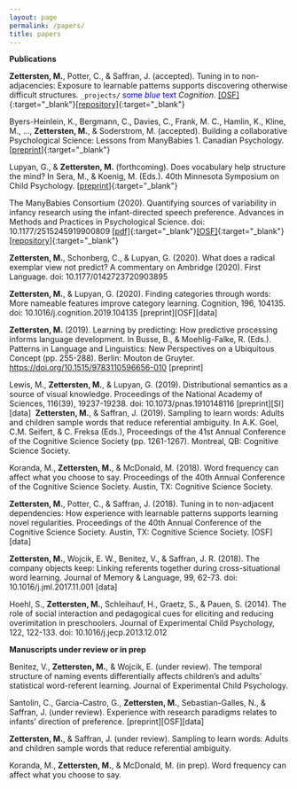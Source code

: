 ```yaml
---
layout: page
permalink: /papers/
title: papers
---
```


**Publications**

**Zettersten, M.**, Potter, C., & Saffran, J. (accepted). Tuning in to non-adjacencies: Exposure to learnable patterns supports discovering otherwise difficult structures. `_projects/` <span style="color:blue">some <em>blue</em> text</span> *Cognition*. [[OSF]](https://osf.io/m3wn4/){:target="\_blank"}[[repository]](https://github.com/mzettersten/apg-non-adjacent){:target="\_blank"}

Byers-Heinlein, K., Bergmann, C., Davies, C., Frank, M. C., Hamlin, K., Kline, M., …, **Zettersten, M.**, & Soderstrom, M. (accepted). Building a collaborative Psychological Science: Lessons from ManyBabies 1. Canadian Psychology. [[preprint]](https://psyarxiv.com/dmhk2/){:target="\_blank"}

Lupyan, G., & **Zettersten, M.** (forthcoming). Does vocabulary help structure the mind? In Sera, M., & Koenig, M. (Eds.). 40th Minnesota Symposium on Child Psychology. [[preprint]](https://psyarxiv.com/b74u9/){:target="\_blank"}

The ManyBabies Consortium (2020). Quantifying sources of variability in infancy research using the infant-directed speech preference. Advances in Methods and Practices in Psychological Science. doi: 10.1177/2515245919900809 [[pdf]](https://mzettersten.github.io/assets/pdf/ManyBabies1.pdf){:target="\_blank"}[[OSF]](https://osf.io/re95x/){:target="\_blank"}[[repository]](https://github.com/manybabies/mb1-analysis-public){:target="\_blank"}

**Zettersten, M.**, Schonberg, C., & Lupyan, G. (2020). What does a radical exemplar view not predict? A commentary on Ambridge (2020). First Language. doi: 10.1177/0142723720903895

**Zettersten, M.**, & Lupyan, G. (2020). Finding categories through words: More nameable features improve category learning. Cognition, 196, 104135. doi: 10.1016/j.cognition.2019.104135 [preprint][OSF][data]​

**Zettersten, M.** (2019). Learning by predicting: How predictive processing informs language development. In Busse, B., & Moehlig-Falke, R. (Eds.). Patterns in Language and Linguistics: New Perspectives on a Ubiquitous Concept (pp. 255-288). Berlin: Mouton de Gruyter. https://doi.org/10.1515/9783110596656-010 [preprint]

Lewis, M., **Zettersten, M.**, & Lupyan, G. (2019). Distributional semantics as a source of visual knowledge. Proceedings of the National Academy of Sciences, 116(39), 19237-19238. doi: 10.1073/pnas.1910148116 [preprint][SI][data]
​
**Zettersten, M.**, & Saffran, J. (2019). Sampling to learn words: Adults and children sample words that reduce referential ambiguity. In A.K. Goel, C.M. Seifert, & C. Freksa (Eds.), Proceedings of the 41st Annual Conference of the Cognitive Science Society (pp. 1261-1267). Montreal, QB: Cognitive Science Society.

Koranda, M., **Zettersten, M.**, & McDonald, M. (2018). Word frequency can affect what you choose to say. Proceedings of the 40th Annual Conference of the Cognitive Science Society. Austin, TX: Cognitive Science Society.
 
**Zettersten, M.**, Potter, C., & Saffran, J. (2018). Tuning in to non-adjacent dependencies: How experience with learnable patterns supports learning novel regularities. Proceedings of the 40th Annual Conference of the Cognitive Science Society. Austin, TX: Cognitive Science Society. [OSF][data]
 
**Zettersten, M.**, Wojcik, E. W., Benitez, V., & Saffran, J. R. (2018). The company objects keep: Linking referents together during cross-situational word learning. Journal of Memory & Language, 99, 62-73​. doi: 10.1016/j.jml.2017.11.001 [data]

Hoehl, S., **Zettersten, M.**, Schleihauf, H., Graetz, S., & Pauen, S. (2014). The role of social interaction and pedagogical cues for eliciting and reducing overimitation in preschoolers. Journal of Experimental Child Psychology, 122, 122-133. doi: 10.1016/j.jecp.2013.12.012

**Manuscripts under review or in prep**

​Benitez, V., **Zettersten, M.**, & Wojcik, E. (under review). The temporal structure of naming events differentially affects children’s and adults’ statistical word-referent learning. Journal of Experimental Child Psychology. 

Santolin, C., Garcia-Castro, G., **Zettersten, M.**, Sebastian-Galles, N., & Saffran, J. (under review). Experience with research paradigms relates to infants’ direction of preference. [preprint][OSF][data]

**Zettersten, M.**, & Saffran, J. (under review). Sampling to learn words: Adults and children sample words that reduce referential ambiguity.
 
Koranda, M., **Zettersten, M.**, & McDonald, M. (in prep). Word frequency can affect what you choose to say.
